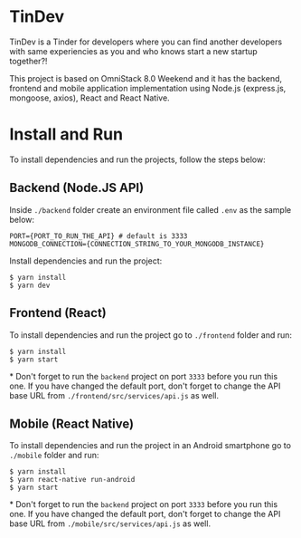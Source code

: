 # TinDev

TinDev is a Tinder for developers where you can find another developers with same experiencies as you and who knows start a new startup together?!

This project is based on OmniStack 8.0 Weekend and it has the backend, frontend and  mobile application implementation using Node.js (express.js, mongoose, axios), React and React Native.

# Install and Run

To install dependencies and run the projects, follow the steps below:

## Backend (Node.JS API)

Inside `./backend` folder create an environment file called `.env` as the sample below:

```
PORT={PORT_TO_RUN_THE_API} # default is 3333
MONGODB_CONNECTION={CONNECTION_STRING_TO_YOUR_MONGODB_INSTANCE}
```

Install dependencies and run the project:

```
$ yarn install
$ yarn dev
```
## Frontend (React)

To install dependencies and run the project go to `./frontend` folder and run:

```
$ yarn install
$ yarn start
```

\* Don't forget to run the `backend` project on port `3333` before you run this one. If you have changed the default port, don't forget to change the API base URL from `./frontend/src/services/api.js` as well.

## Mobile (React Native)

To install dependencies and run the project in an Android smartphone go to `./mobile` folder and run:

```
$ yarn install
$ yarn react-native run-android
$ yarn start
```

\* Don't forget to run the `backend` project on port `3333` before you run this one. If you have changed the default port, don't forget to change the API base URL from `./mobile/src/services/api.js` as well.